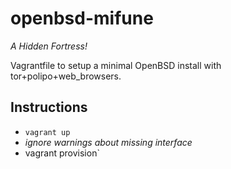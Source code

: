openbsd-mifune
====================
*A Hidden Fortress!*

Vagrantfile to setup a minimal OpenBSD install with tor+polipo+web_browsers.

Instructions
------------
- `vagrant up`
- *ignore warnings about missing interface*
- vagrant provision`
